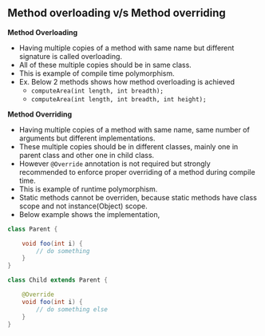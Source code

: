 ## Method overloading v/s Method overriding

**Method Overloading** 
- Having multiple copies of a method with same name but different signature is called overloading.
- All of these multiple copies should be in same class.
- This is example of compile time polymorphism.
- Ex. Below 2 methods shows how method overloading is achieved
    - ```computeArea(int length, int breadth);```
    - ```computeArea(int length, int breadth, int height);``` 
    
**Method Overriding**
- Having multiple copies of a method with same name, same number of arguments but different implementations.
- These multiple copies should be in different classes, mainly one in parent class and other one in child class. 
- However ```@Override``` annotation is not required but strongly recommended to enforce proper overriding of a method during compile time.
- This is example of runtime polymorphism.
- Static methods cannot be overriden, because static methods have class scope and not instance(Object) scope.
- Below example shows the implementation,

```java
class Parent {

	void foo(int i) {
		// do something
	}
}

class Child extends Parent {

	@Override
	void foo(int i) {
		// do something else
	}
}
```